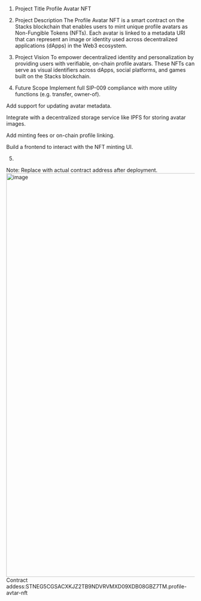 1. Project Title
Profile Avatar NFT

2. Project Description
The Profile Avatar NFT is a smart contract on the Stacks blockchain that enables users to mint unique profile avatars as Non-Fungible Tokens (NFTs). Each avatar is linked to a metadata URI that can represent an image or identity used across decentralized applications (dApps) in the Web3 ecosystem.

3. Project Vision
To empower decentralized identity and personalization by providing users with verifiable, on-chain profile avatars. These NFTs can serve as visual identifiers across dApps, social platforms, and games built on the Stacks blockchain.

4. Future Scope
Implement full SIP-009 compliance with more utility functions (e.g. transfer, owner-of).

Add support for updating avatar metadata.

Integrate with a decentralized storage service like IPFS for storing avatar images.

Add minting fees or on-chain profile linking.

Build a frontend to interact with the NFT minting UI.

5. 
 
Note: Replace with actual contract address after deployment.<img width="1920" height="1080" alt="image" src="https://github.com/user-attachments/assets/76962c49-62d2-499b-b0a2-7f694989363f" />
Contract addess:STNEG5CGSACXKJZ2TB9NDVRVMXD09XDB08GBZ7TM.profile-avtar-nft
